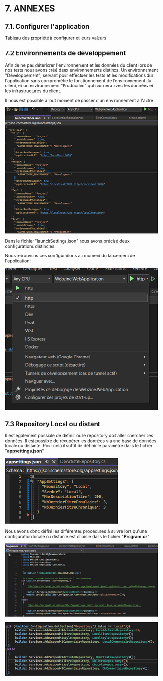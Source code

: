 # **7. ANNEXES** ##


## 7.1. Configurer l'application

Tableau des propriété à configurer et leurs valeurs

## 7.2 Environnements de développement

Afin de ne pas déteriorer l'environnement et les données du client lors de nos tests nous avons créé deux environnements distincs.
Un environnement "Développement", servant pour effectuer les tests et les modifications dur l'application sans compromètre le fonctionnement de l'environnement du client,
et un environnement "Production" qui tournera avec les données et les infrastructures du client.

Il nous est possible à tout moment de passer d'un environnement à l'autre.

![img](images/image.png)

Dans le fichier "launchSettings.json" nous avons précisé deux configurations distinctes.

Nous retrouvons ces configurations au moment du lancement de l'application:

![img](images/image(1).png)

## 7.3 Repository Local ou distant

Il est également possible de définir où le repository doit aller chercher ses données.
Il est possible de récupérer les données via une base de données locale ou distante.
Pour cela il suffit de définir le paramètre dans le fichier "<b>appsettings.json</b>"

![img](images/image(3).png)

Nous avons donc défini les différentes procédures à suivre lors qu'une configuration locale ou distante est choisie dans le fichier "<b>Program.cs</b>"

![img](images/image(2).png)

![img](images/image(4).png)
